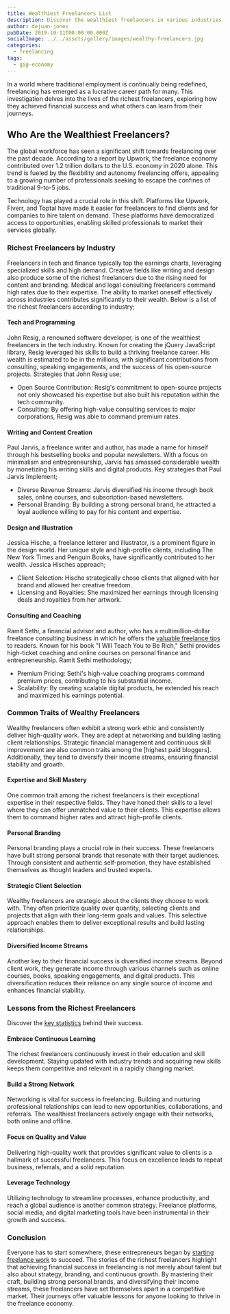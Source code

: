 ```yaml
---
title: Wealthiest Freelancers List
description: Discover the wealthiest freelancers in various industries, analyzing their success stories and key strategies.
author: dejuan-jones
pubDate: 2019-10-11T00:00:00.000Z
socialImage: ../../assets/gallery/images/wealthy-freelancers.jpg
categories:
  - freelancing
tags:
  - gig-economy
---
```


In a world where traditional employment is continually being redefined, freelancing has emerged as a lucrative career path for many. This investigation delves into the lives of the richest freelancers, exploring how they achieved financial success and what others can learn from their journeys.

## Who Are the Wealthiest Freelancers?

The global workforce has seen a significant shift towards freelancing over the past decade. According to a report by Upwork, the freelance economy contributed over 1.2 trillion dollars to the U.S. economy in 2020 alone. This trend is fueled by the flexibility and autonomy freelancing offers, appealing to a growing number of professionals seeking to escape the confines of traditional 9-to-5 jobs.

Technology has played a crucial role in this shift. Platforms like Upwork, Fiverr, and Toptal have made it easier for freelancers to find clients and for companies to hire talent on demand. These platforms have democratized access to opportunities, enabling skilled professionals to market their services globally.

### Richest Freelancers by Industry

Freelancers in tech and finance typically top the earnings charts, leveraging specialized skills and high demand. Creative fields like writing and design also produce some of the richest freelancers due to the rising need for content and branding. Medical and legal consulting freelancers command high rates due to their expertise. The ability to market oneself effectively across industries contributes significantly to their wealth. Below is a list of the richest freelancers according to industry;

#### Tech and Programming

John Resig, a renowned software developer, is one of the wealthiest freelancers in the tech industry. Known for creating the jQuery JavaScript library, Resig leveraged his skills to build a thriving freelance career. His wealth is estimated to be in the millions, with significant contributions from consulting, speaking engagements, and the success of his open-source projects. Strategies that John Resig use;

* Open Source Contribution: Resig's commitment to open-source projects not only showcased his expertise but also built his reputation within the tech community.
* Consulting: By offering high-value consulting services to major corporations, Resig was able to command premium rates.

#### Writing and Content Creation

Paul Jarvis, a freelance writer and author, has made a name for himself through his bestselling books and popular newsletters. With a focus on minimalism and entrepreneurship, Jarvis has amassed considerable wealth by monetizing his writing skills and digital products. Key strategies that Paul Jarvis Implement;

* Diverse Revenue Streams: Jarvis diversified his income through book sales, online courses, and subscription-based newsletters.
* Personal Branding: By building a strong personal brand, he attracted a loyal audience willing to pay for his content and expertise.

#### Design and Illustration

Jessica Hische, a freelance letterer and illustrator, is a prominent figure in the design world. Her unique style and high-profile clients, including The New York Times and Penguin Books, have significantly contributed to her wealth. Jessica Hisches approach;

* Client Selection: Hische strategically chose clients that aligned with her brand and allowed her creative freedom.
* Licensing and Royalties: She maximized her earnings through licensing deals and royalties from her artwork.

#### Consulting and Coaching

Ramit Sethi, a financial advisor and author, who has a multimillion-dollar freelance consulting business in which he offers the [valuable freelance tips](/blog/tips-for-freelancers) to readers. Known for his book "I Will Teach You to Be Rich," Sethi provides high-ticket coaching and online courses on personal finance and entrepreneurship. Ramit Sethi methodology;

* Premium Pricing: Sethi's high-value coaching programs command premium prices, contributing to his substantial income.
* Scalability: By creating scalable digital products, he extended his reach and maximized his earnings potential.

### Common Traits of Wealthy Freelancers

Wealthy freelancers often exhibit a strong work ethic and consistently deliver high-quality work. They are adept at networking and building lasting client relationships. Strategic financial management and continuous skill improvement are also common traits among the [highest paid bloggers]. Additionally, they tend to diversify their income streams, ensuring financial stability and growth.

#### Expertise and Skill Mastery

One common trait among the richest freelancers is their exceptional expertise in their respective fields. They have honed their skills to a level where they can offer unmatched value to their clients. This expertise allows them to command higher rates and attract high-profile clients.

#### Personal Branding

Personal branding plays a crucial role in their success. These freelancers have built strong personal brands that resonate with their target audiences. Through consistent and authentic self-promotion, they have established themselves as thought leaders and trusted experts.

#### Strategic Client Selection

Wealthy freelancers are strategic about the clients they choose to work with. They often prioritize quality over quantity, selecting clients and projects that align with their long-term goals and values. This selective approach enables them to deliver exceptional results and build lasting relationships.

#### Diversified Income Streams

Another key to their financial success is diversified income streams. Beyond client work, they generate income through various channels such as online courses, books, speaking engagements, and digital products. This diversification reduces their reliance on any single source of income and enhances financial stability.

### Lessons from the Richest Freelancers

Discover the [key statistics](/blog/statistics-freelancers-should-know) behind their success.

#### Embrace Continuous Learning

The richest freelancers continuously invest in their education and skill development. Staying updated with industry trends and acquiring new skills keeps them competitive and relevant in a rapidly changing market.

#### Build a Strong Network

Networking is vital for success in freelancing. Building and nurturing professional relationships can lead to new opportunities, collaborations, and referrals. The wealthiest freelancers actively engage with their networks, both online and offline.

#### Focus on Quality and Value

Delivering high-quality work that provides significant value to clients is a hallmark of successful freelancers. This focus on excellence leads to repeat business, referrals, and a solid reputation.

#### Leverage Technology

Utilizing technology to streamline processes, enhance productivity, and reach a global audience is another common strategy. Freelance platforms, social media, and digital marketing tools have been instrumental in their growth and success.

### Conclusion

Everyone has to start somewhere, these entrepreneurs began by [starting freelance work](/blog/how-to-start-freelancing) to succeed. The stories of the richest freelancers highlight that achieving financial success in freelancing is not merely about talent but also about strategy, branding, and continuous growth. By mastering their craft, building strong personal brands, and diversifying their income streams, these freelancers have set themselves apart in a competitive market. Their journeys offer valuable lessons for anyone looking to thrive in the freelance economy.
